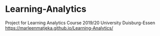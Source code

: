 # Learning-Analytics
Project for Learning Analytics Course 2019/20 University Duisburg-Essen
https://marleenmatjeka.github.io/Learning-Analytics/
